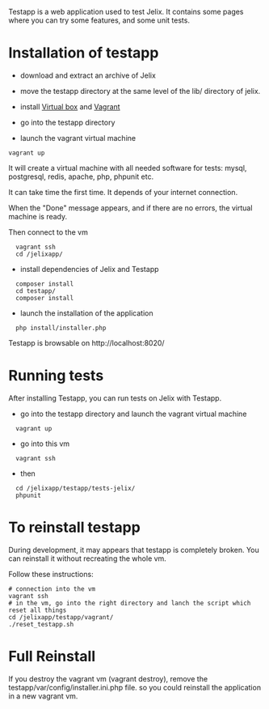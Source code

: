 
Testapp is a web application used to test Jelix. It contains some pages where you can try
some features, and some unit tests.

Installation of testapp
=======================

- download and extract an archive of Jelix
- move the testapp directory at the same level of the lib/ directory of jelix.

- install [Virtual box](https://www.virtualbox.org/) and [Vagrant](http://www.vagrantup.com/downloads.html)
- go into the testapp directory

- launch the vagrant virtual machine

```
vagrant up
```

It will create a virtual machine with all needed software for tests: mysql,
postgresql, redis, apache, php, phpunit etc.

It can take time the first time. It depends of your internet connection.

When the "Done" message appears, and if there are no errors, the virtual machine
is ready.

Then connect to the vm
 
```
  vagrant ssh
  cd /jelixapp/
```

- install dependencies of Jelix and Testapp

```
  composer install
  cd testapp/
  composer install
```

- launch the installation of the application

```
  php install/installer.php
```

Testapp is browsable on http://localhost:8020/

Running tests
=============

After installing Testapp, you can run tests on Jelix with Testapp.

- go into the testapp directory and launch the vagrant virtual machine

```
  vagrant up
```

- go into this vm

```
  vagrant ssh
```

- then

```
  cd /jelixapp/testapp/tests-jelix/
  phpunit
```

To reinstall testapp
====================

During development, it may appears that testapp is completely broken. You can reinstall
it without recreating the whole vm.

Follow these instructions:

```
# connection into the vm
vagrant ssh
# in the vm, go into the right directory and lanch the script which reset all things
cd /jelixapp/testapp/vagrant/
./reset_testapp.sh
```

Full Reinstall
==============

If you destroy the vagrant vm (vagrant destroy), remove the testapp/var/config/installer.ini.php file.
so you could reinstall the application in a new vagrant vm.

